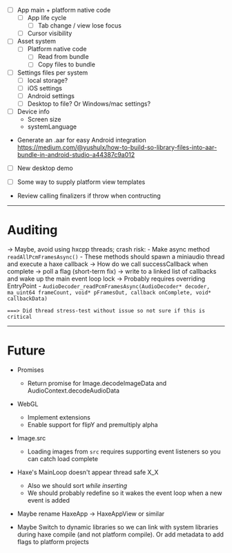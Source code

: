 - [ ] App main + platform native code
    - [ ] App life cycle
        - [ ] Tab change / view lose focus
    - [ ] Cursor visibility
- [ ] Asset system
    - [ ] Platform native code
        - [ ] Read from bundle
        - [ ] Copy files to bundle
- [ ] Settings files per system
    - [ ] local storage?
    - [ ] iOS settings
    - [ ] Android settings
    - [ ] Desktop to file? Or Windows/mac settings?
- [ ] Device info
    - Screen size
    - systemLanguage

- Generate an .aar for easy Android integration
    https://medium.com/@yushulx/how-to-build-so-library-files-into-aar-bundle-in-android-studio-a44387c9a012

- [ ] New desktop demo

- [ ] Some way to supply platform view templates

- Review calling finalizers if throw when contructing


-----

# Auditing

-> Maybe, avoid using hxcpp threads; crash risk:
    - Make async method `readAllPcmFramesAsync()`
    - These methods should spawn a miniaudio thread and execute a haxe callback
        -> How do we call successCallback when complete
            -> poll a flag (short-term fix)
            -> write to a linked list of callbacks and wake up the main event loop lock
                -> Probably requires overriding EntryPoint 
        - `AudioDecoder_readPcmFramesAsync(AudioDecoder* decoder, ma_uint64 frameCount, void* pFramesOut, callback onComplete, void* callbackData)`

    ===> Did thread stress-test without issue so not sure if this is critical

-----

# Future

- Promises
    - Return promise for Image.decodeImageData and AudioContext.decodeAudioData

- WebGL
    - Implement extensions
    - Enable support for flipY and premultiply alpha

- Image.src
    - Loading images from `src` requires supporting event listeners so you can catch load complete

- Haxe's MainLoop doesn't appear thread safe X_X
    - Also we should sort _while inserting_ 
    - We should probably redefine so it wakes the event loop when a new event is added

- Maybe rename HaxeApp -> HaxeAppView or similar

- Maybe Switch to dynamic libraries so we can link with system libraries during haxe compile (and not platform compile). Or add metadata to add flags to platform projects